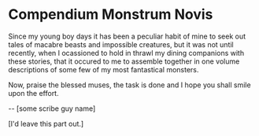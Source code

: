 # Compendium Monstrum Novis

Since my young boy days it has been a peculiar habit of mine to seek out tales of macabre beasts and impossible creatures, but it was not until recently, when I ocassioned to hold in thrawl my dining companions with these stories, that it occured to me to assemble together in one volume descriptions of some few of my most fantastical monsters.

Now, praise the blessed muses, the task is done and I hope you shall smile upon the effort. 

-- [some scribe guy name]


[I'd leave this part out.] 